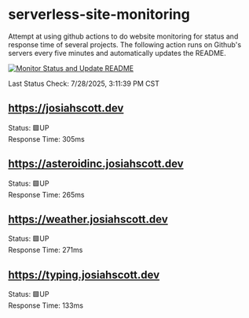 # serverless-site-monitoring
Attempt at using github actions to do website monitoring for status and response time of several projects. The following action runs on Github's servers every five minutes and automatically updates the README.  

[![Monitor Status and Update README](https://github.com/JosiahSco/serverless-site-monitoring/actions/workflows/monitor.yaml/badge.svg)](https://github.com/JosiahSco/serverless-site-monitoring/actions/workflows/monitor.yaml)

Last Status Check: 7/28/2025, 3:11:39 PM CST

## https://josiahscott.dev
Status: 🟩UP  
Response Time: 305ms

## https://asteroidinc.josiahscott.dev
Status: 🟩UP  
Response Time: 265ms

## https://weather.josiahscott.dev
Status: 🟩UP  
Response Time: 271ms

## https://typing.josiahscott.dev
Status: 🟩UP  
Response Time: 133ms

